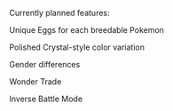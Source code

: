 Currently planned features:

Unique Eggs for each breedable Pokemon

Polished Crystal-style color variation

Gender differences

Wonder Trade

Inverse Battle Mode
